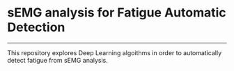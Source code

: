 # sEMG analysis for Fatigue Automatic Detection
---

This repository explores Deep Learning algoithms in order to automatically detect fatigue from sEMG analysis.